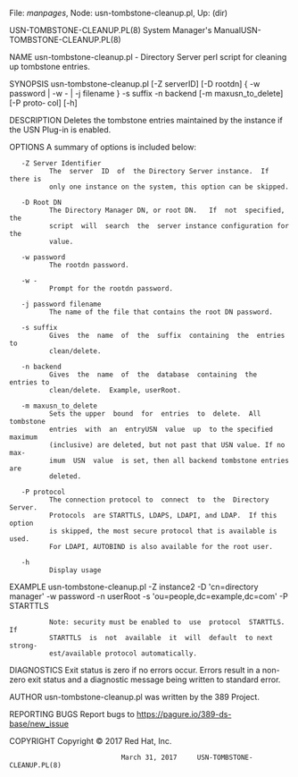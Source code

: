 File: *manpages*,  Node: usn-tombstone-cleanup.pl,  Up: (dir)

USN-TOMBSTONE-CLEANUP.PL(8) System Manager's ManualUSN-TOMBSTONE-CLEANUP.PL(8)



NAME
       usn-tombstone-cleanup.pl - Directory Server perl script for cleaning up
       tombstone entries.

SYNOPSIS
       usn-tombstone-cleanup.pl [-Z serverID] [-D rootdn] { -w password | -w -
       |  -j  filename } -s suffix -n backend [-m maxusn_to_delete] [-P proto‐
       col] [-h]

DESCRIPTION
       Deletes the tombstone entries maintained by the  instance  if  the  USN
       Plug-in is enabled.

OPTIONS
       A summary of options is included below:

       -Z Server Identifier
              The  server  ID  of  the Directory Server instance.  If there is
              only one instance on the system, this option can be skipped.

       -D Root DN
              The Directory Manager DN, or root DN.   If  not  specified,  the
              script  will  search  the  server instance configuration for the
              value.

       -w password
              The rootdn password.

       -w -
              Prompt for the rootdn password.

       -j password filename
              The name of the file that contains the root DN password.

       -s suffix
              Gives  the  name  of  the  suffix  containing  the  entries   to
              clean/delete.

       -n backend
              Gives  the  name  of  the  database  containing  the  entries to
              clean/delete.  Example, userRoot.

       -m maxusn_to_delete
              Sets the upper  bound  for  entries  to  delete.  All  tombstone
              entries  with  an  entryUSN  value  up  to the specified maximum
              (inclusive) are deleted, but not past that USN value. If no max‐
              imum  USN  value  is set, then all backend tombstone entries are
              deleted.

       -P protocol
              The connection protocol to  connect  to  the  Directory  Server.
              Protocols  are STARTTLS, LDAPS, LDAPI, and LDAP.  If this option
              is skipped, the most secure protocol that is available is  used.
              For LDAPI, AUTOBIND is also available for the root user.

       -h
              Display usage

EXAMPLE
       usn-tombstone-cleanup.pl  -Z  instance2  -D  'cn=directory  manager' -w
       password -n userRoot -s 'ou=people,dc=example,dc=com' -P STARTTLS

              Note: security must be enabled to  use  protocol  STARTTLS.   If
              STARTTLS  is  not  available  it  will  default  to next strong‐
              est/available protocol automatically.

DIAGNOSTICS
       Exit status is zero if no errors occur.  Errors result  in  a  non-zero
       exit status and a diagnostic message being written to standard error.

AUTHOR
       usn-tombstone-cleanup.pl was written by the 389 Project.

REPORTING BUGS
       Report bugs to https://pagure.io/389-ds-base/new_issue

COPYRIGHT
       Copyright © 2017 Red Hat, Inc.



                                March 31, 2017     USN-TOMBSTONE-CLEANUP.PL(8)
